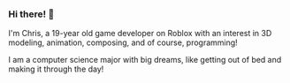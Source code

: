 ### Hi there! 👋
I'm Chris, a 19-year old game developer on Roblox with an interest in 3D modeling, animation, composing, and of course, programming!

I am a computer science major with big dreams, like getting out of bed and making it through the day!

<!--
**Shamplify/Shamplify** is a ✨ _special_ ✨ repository because its `README.md` (this file) appears on your GitHub profile.

Here are some ideas to get you started:

- 🔭 I’m currently working on ...
- 🌱 I’m currently learning ...
- 👯 I’m looking to collaborate on ...
- 🤔 I’m looking for help with ...
- 💬 Ask me about ...
- 📫 How to reach me: ...
- 😄 Pronouns: ...
- ⚡ Fun fact: ...
-->
